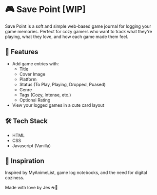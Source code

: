 # 🎮 Save Point [WIP]

Save Point is a soft and simple web-based game journal for logging your game memories. Perfect for cozy gamers who want to track what they're playing, what they love, and how each game made them feel.

## 🌼 Features
- Add game entries with:
    - Title
    - Cover Image
    - Platform
    - Status (To Play, Playing, Dropped, Puased)
    - Genre
    - Tags (Cozy, Intense, etc.)
    - Optional Rating
- View your logged games in a cute card layout

## 🛠️ Tech Stack

- HTML
- CSS
- Javascript (Vanilla)

## 💌 Inspiration

Inspired by MyAnimeList, game log notebooks, and the need for digital coziness.

Made with love by Jes ☕🧸